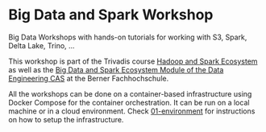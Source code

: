 # Big Data and Spark Workshop

Big Data Workshops with hands-on tutorials for working with S3, Spark, Delta Lake, Trino, ...

This workshop is part of the Trivadis course [Hadoop and Spark Ecosystem](https://www.trivadis.com/en/training/apache-hadoop-mapreduce-and-hadoop-ecosystem-bd-amh) as well as the [Big Data and Spark Ecosystem Module of the Data Engineering CAS](https://www.bfh.ch/ti/de/weiterbildung/cas/big-data/) at the Berner Fachhochschule.

All the workshops can be done on a container-based infrastructure using Docker Compose for the container orchestration. It can be run on a local machine or in a cloud environment. Check [01-environment](https://github.com/gschmutz/hadoop-workshop/tree/master/01-environment) for instructions on how to setup the infrastructure.
